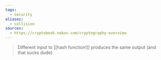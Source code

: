 ```yaml
---
tags:
  - security
aliases:
  - collision
sources:
  - https://cryptobook.nakov.com/cryptography-overview
---
```

> Different input to [[hash function!]] produces the same output (and that sucks dude)